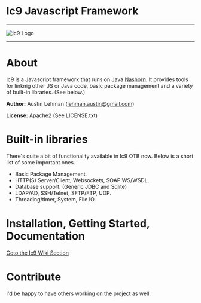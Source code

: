 # Ic9 Javascript Framework

--------------------

![Ic9 Logo](https://github.com/ic9/ic9/wiki/img/ic9logo.png)

--------------------

# About
Ic9 is a Javascript framework that runs on Java [Nashorn](http://openjdk.java.net/projects/nashorn/). It provides tools for linknig
other JS or Java code, basic package management and a variety of built-in libraries.
(See below.)

**Author:** Austin Lehman ([lehman.austin@gmail.com](mailto:lehman.austin@gmail.com))

**License:** Apache2 (See LICENSE.txt)


# Built-in libraries
There's quite a bit of functionality available in Ic9 OTB now. Below is a
short list of some important ones.
* Basic Package Management.
* HTTP(S) Server/Client, Websockets, SOAP WS/WSDL.
* Database support. (Generic JDBC and Sqlite)
* LDAP/AD, SSH/Telnet, SFTP/FTP, UDP.
* Threading/timer, System, File IO.


# Installation, Getting Started, Documentation

[Goto the Ic9 Wiki Section](https://github.com/ic9/ic9/wiki)

# Contribute
I'd be happy to have others working on the project as well.
